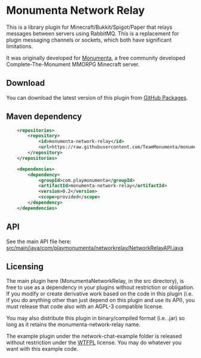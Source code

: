 # Monumenta Network Relay
This is a library plugin for Minecraft/Bukkit/Spigot/Paper that relays messages
between servers using RabbitMQ. This is a replacement for plugin messaging
channels or sockets, which both have significant limitations.

It was originally developed for [Monumenta](https://www.playmonumenta.com/), a
free community developed Complete-The-Monument MMORPG Minecraft server.

## Download
You can download the latest version of this plugin from [GitHub Packages](https://github.com/TeamMonumenta/monumenta-network-relay/packages).

## Maven dependency
```xml
    <repositories>
        <repository>
            <id>monumenta-network-relay</id>
            <url>https://raw.githubusercontent.com/TeamMonumenta/monumenta-network-relay/master/mvn-repo/</url>
        </repository>
    </repositories>

    <dependencies>
        <dependency>
            <groupId>com.playmonumenta</groupId>
            <artifactId>monumenta-network-relay</artifactId>
            <version>0.2</version>
            <scope>provided</scope>
        </dependency>
    </dependencies>
```

## API
See the main API file here:
[src/main/java/com/playmonumenta/networkrelay/NetworkRelayAPI.java](src/main/java/com/playmonumenta/networkrelay/NetworkRelayAPI.java)

## Licensing
The main plugin here (MonumentaNetworkRelay, in the src directory), is free to
use as a dependency in your plugins without restriction or obligation. If you
modify or create derivative work based on the code in this plugin (i.e. if you
do anything other than just depend on this plugin and use its API), you must
release that code also with an AGPL-3 compatible license.

You may also distribute this plugin in binary/compiled format (i.e. .jar) so
long as it retains the monumenta-network-relay name.

The example plugin under the network-chat-example folder is released without
restriction under the [WTFPL](http://www.wtfpl.net/) license.  You may do
whatever you want with this example code.
